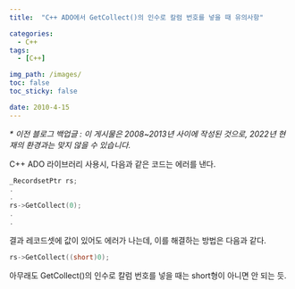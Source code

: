 ```yaml
---
title:  "C++ ADO에서 GetCollect()의 인수로 칼럼 번호를 넣을 때 유의사항"

categories:
  - C++
tags:
  - [C++]

img_path: /images/
toc: false
toc_sticky: false

date: 2010-4-15
---
```

_* 이전 블로그 백업글 : 이 게시물은 2008~2013년 사이에 작성된 것으로, 2022년 현재의 환경과는 맞지 않을 수 있습니다._

C++ ADO 라이브러리 사용시, 다음과 같은 코드는 에러를 낸다.

```c++
_RecordsetPtr rs;
.
.
rs->GetCollect(0);
.
.
```

결과 레코드셋에 값이 있어도 에러가 나는데, 이를 해결하는 방법은 다음과 같다.

```c++
rs->GetCollect((short)0);
```

아무래도 GetCollect()의 인수로 칼럼 번호를 넣을 때는 short형이 아니면 안 되는 듯.

